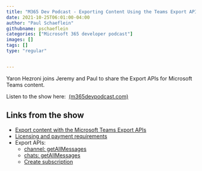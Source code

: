 ```yaml
---
title: "M365 Dev Podcast - Exporting Content Using the Teams Export API with Yaron Hezroni"
date: 2021-10-25T06:01:00-04:00
author: "Paul Schaeflein"
githubname: pschaeflein
categories: ["Microsoft 365 developer podcast"]
images: []
tags: []
type: "regular"


---
```


Yaron Hezroni joins Jeremy and Paul to share the Export APIs for
Microsoft Teams content.

Listen to the show here: 
[(m365devpodcast.com)](https://www.m365devpodcast.com/e/exporting-content-using-the-teams-export-api-with-yaron-hezroni/)


## Links from the show

-   [Export content with the Microsoft Teams Export
    APIs](https://docs.microsoft.com/microsoftteams/export-teams-content?WT.mc_id=M365-MVP-4025164)
-   [Licensing and payment
    requirements](https://docs.microsoft.com/graph/teams-licenses?WT.mc_id=M365-MVP-4025164)
-   Export APIs:
    -   [channel:
        getAllMessages](https://docs.microsoft.com/graph/api/channel-getallmessages?WT.mc_id=M365-MVP-4025164)
    -   [chats:
        getAllMessages](https://docs.microsoft.com/graph/api/chats-getallmessages?WT.mc_id=M365-MVP-4025164)
    -   [Create
        subscription](https://docs.microsoft.com/graph/api/subscription-post-subscriptions?view=graph-rest-1.0&tabs=http#chatmessage&WT.mc_id=M365-MVP-4025164)
